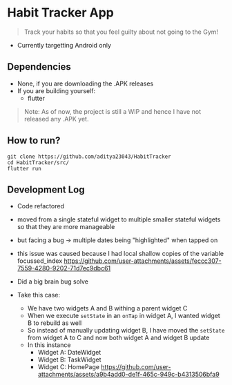 # Habit Tracker App

> Track your habits so that you feel guilty about not going to the Gym!

- Currently targetting Android only

## Dependencies

- None, if you are downloading the .APK releases
- If you are building yourself:
  - flutter

> Note: As of now, the project is still a WIP and hence I have not released any .APK yet.

## How to run?

```
git clone https://github.com/aditya23043/HabitTracker
cd HabitTracker/src/
flutter run
```

## Development Log

- Code refactored
- moved from a single stateful widget to multiple smaller stateful widgets so that they are more manageable
- but facing a bug -> multiple dates being "highlighted" when tapped on
- this issue was caused because I had local shallow copies of the variable focussed_index
  https://github.com/user-attachments/assets/feccc307-7559-4280-9202-71d7ec9dbc61

- Did a big brain bug solve
- Take this case:
  - We have two widgets A and B withing a parent widget C
  - When we execute `setState` in an `onTap` in widget A, I wanted widget B to rebuild as well
  - So instead of manually updating widget B, I have moved the `setState` from widget A to C and now both widget A and widget B update
  - In this instance
    - Widget A: DateWidget
    - Widget B: TaskWidget
    - Widget C: HomePage
https://github.com/user-attachments/assets/a9b4add0-de1f-465c-949c-b4313506bfa9
